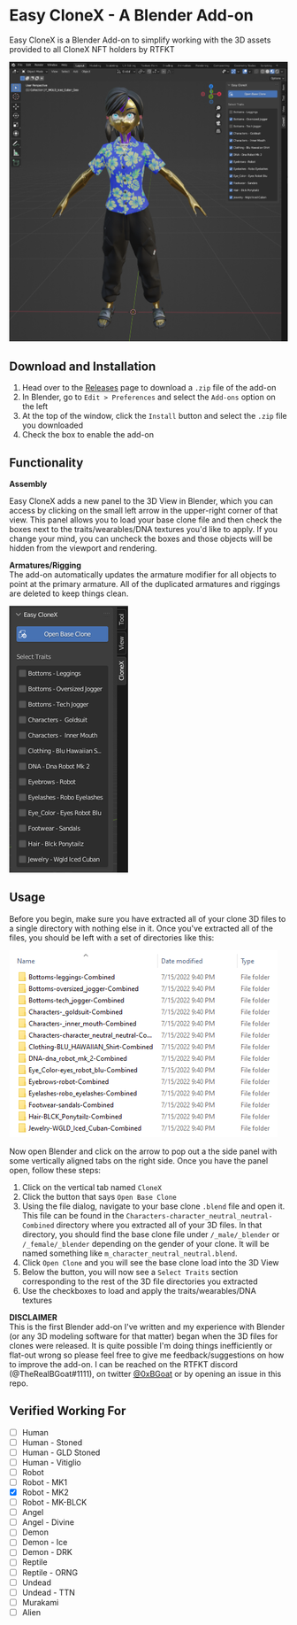# Easy CloneX - A Blender Add-on
Easy CloneX is a Blender Add-on to simplify working with the 3D assets provided to all CloneX NFT holders by RTFKT  
  
<img src="./docs/images/easy_clonex_full_view.png" alt="Easy Clonex Screenshot" style="width:800px;"/>  

## Download and Installation
1. Head over to the [Releases](https://github.com/0xBGoat/blender-easy-clonex/releases) page to download a `.zip` file of the add-on
1. In Blender, go to `Edit > Preferences` and select the `Add-ons` option on the left
1. At the top of the window, click the `Install` button and select the `.zip` file you downloaded
1. Check the box to enable the add-on 

## Functionality
**Assembly**  

Easy CloneX adds a new panel to the 3D View in Blender, which you can access by clicking on the small left arrow in the upper-right corner of that view. This panel allows you to load your base clone file and then check the boxes next to the traits/wearables/DNA textures you'd like to apply. If you change your mind, you can uncheck the boxes and those objects will be hidden from the viewport and rendering.

**Armatures/Rigging**  
The add-on automatically updates the armature modifier for all objects to point at the primary armature. All of the duplicated armatures and riggings are deleted to keep things clean.
  
<img src="./docs/images/easy_clonex_panel.png">

## Usage  
Before you begin, make sure you have extracted all of your clone 3D files to a single directory with nothing else in it. Once you've extracted all of the files, you should be left with a set of directories like this:

<img src="./docs/images/easy_clonex_files_example.png"/> 

Now open Blender and click on the arrow to pop out a the side panel with some vertically aligned tabs on the right side. Once you have the panel open, follow these steps:  

1. Click on the vertical tab named `CloneX`
1. Click the button that says `Open Base Clone` 
1. Using the file dialog, navigate to your base clone `.blend` file and open it. This file can be found in the `Characters-character_neutral_neutral-Combined` directory where you extracted all of your 3D files. In that directory, you should find the base clone file under `/_male/_blender` or `/_female/_blender` depending on the gender of your clone. It will be named something like `m_character_neutral_neutral.blend`.
1. Click `Open Clone` and you will see the base clone load into the 3D View
1. Below the button, you will now see a `Select Traits` section corresponding to the rest of the 3D file directories you extracted
1. Use the checkboxes to load and apply the traits/wearables/DNA textures

**DISCLAIMER**  
This is the first Blender add-on I've written and my experience with Blender (or any 3D modeling software for that matter) began when the 3D files for clones were released. It is quite possible I'm doing things inefficiently or flat-out wrong so please feel free to give me feedback/suggestions on how to improve the add-on. I can be reached on the RTFKT discord (@TheRealBGoat#1111), on twitter [@0xBGoat](https://twitter.com/0xBGoat) or by opening an issue in this repo.

## Verified Working For
- [ ] Human
- [ ] Human - Stoned
- [ ] Human - GLD Stoned
- [ ] Human - Vitiglio
- [ ] Robot
- [ ] Robot - MK1
- [x] Robot - MK2
- [ ] Robot - MK-BLCK
- [ ] Angel
- [ ] Angel - Divine
- [ ] Demon
- [ ] Demon - Ice
- [ ] Demon - DRK
- [ ] Reptile
- [ ] Reptile - ORNG
- [ ] Undead
- [ ] Undead - TTN
- [ ] Murakami
- [ ] Alien
